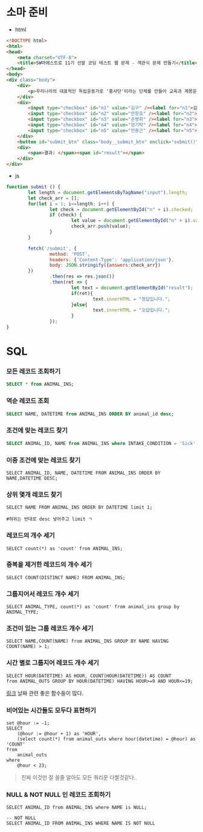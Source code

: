 # 소마 준비

- html

```html
<!DOCTYPE html>
<html>
<head>
    <meta charset="UTF-8">
    <title>SW마에스트로 11기 선발 코딩 테스트 웹 문제 - 객관식 문제 만들기</title>
</head>
<body>
<div class="body">
    <div>
        <p>우리나라의 대표적인 독립운동가로 '흥사단'이라는 단체를 만들어 교육과 계몽운동을 통해 독립운동을 편쳤던 이사람은 누구일까요?</p>
    </div>
    <div>
        <input type="checkbox" id="n1" value="김구" /><label for="n1">김구</label>
        <input type="checkbox" id="n2" value="안창호" /><label for="n2">안창호</label>
        <input type="checkbox" id="n3" value="손병희" /><label for="n3">손병희</label>
        <input type="checkbox" id="n4" value="양기탁" /><label for="n4">양기탁</label>
        <input type="checkbox" id="n5" value="안중근" /><label for="n5">안중근</label>
    </div>
    <button id="submit_btn" class="body__submit_btn" onclick="submit()">제출</button>
    <div>
        <span>결과: </span><span id="result"></span>
    </div>
</div>
```

- js

```javascript
function submit () {
		let length = document.getElementsByTagName("input").length;
		let check_arr = [];
		for(let i = 1; i<=length; i++) {
				let check = document.getElementById("n" + i).checked;
				if (check) {
						let value = document.getElementById("n" + i).value;
						check_arr.push(value);
				}
		}

		fetch('/submit', {
				method: 'POST',
				headers: {'Content-Type': 'application/json'},
				body: JSON.stringify({answers:check_arr})
		})
				.then(res => res.json())
				.then(ret => {
						let text = document.getElementById("result");
						if(ret){
								text.innerHTML = "정답입니다.";
						}else{
								text.innerHTML = "오답입니다.";
						}
				});
}
```





# SQL

### 모든 레코드 조회하기

```sql
SELECT * from ANIMAL_INS;
```



### 역순 레코드 조회

```sql
SELECT NAME, DATETIME from ANIMAL_INS ORDER BY animal_id desc;
```



### 조건에 맞는 레코드 찾기

```sql
SELECT ANIMAL_ID, NAME from ANIMAL_INS where INTAKE_CONDITION = 'Sick' order by ANIMAL_ID
```



### 이중 조건에 맞는 레코드 찾기

```mysql
SELECT ANIMAL_ID, NAME, DATETIME FROM ANIMAL_INS ORDER BY NAME,DATETIME DESC;
```



### 상위 몇개 레코드 찾기

```mysql
SELECT NAME FROM ANIMAL_INS ORDER BY DATETIME limit 1;

#하위는 반대로 desc 넣어주고 limit ㄱ
```



### 레코드의 개수 세기

```mysql
SELECT count(*) as 'count' from ANIMAL_INS;
```



### 중복을 제거한 레코드의 개수 세기

```mysql
SELECT COUNT(DISTINCT NAME) FROM ANIMAL_INS;
```



### 그룹지어서 레코드 개수 세기

```MYSQL
SELECT ANIMAL_TYPE, count(*) as 'count' from animal_ins group by ANIMAL_TYPE;
```



### 조건이 있는 그룹 레코드 개수 세기

```mysql
SELECT NAME,COUNT(NAME) from ANIMAL_INS GROUP BY NAME HAVING COUNT(NAME) > 1;
```



### 시간 별로 그룹지어 레코드 개수 세기

```mysql
SELECT HOUR(DATETIME) AS HOUR, COUNT(HOUR(DATETIME)) AS COUNT 
from ANIMAL_OUTS GROUP BY HOUR(DATETIME) HAVING HOUR>=9 AND HOUR<=19;
```

[링크](https://jang8584.tistory.com/7) 날짜 관련 좋은 함수들이 많다.



### 비어있는 시간들도 모두다 표현하기

```mysql
set @hour := -1;
SELECT 
    (@hour := @hour + 1) as 'HOUR',
    (select count(*) from animal_outs where hour(datetime) = @hour) as 'COUNT'
from 
    animal_outs
where
    @hour < 23;
```

> 진짜 이것만 잘 쓸줄 알아도 모든 쿼리문 다짤것같다..





### NULL & NOT NULL 인 레코드 조회하기

```mysql
SELECT ANIMAL_ID from ANIMAL_INS where NAME is NULL;

-- NOT NULL
SELECT ANIMAL_ID FROM ANIMAL_INS WHERE NAME IS NOT NULL
```

